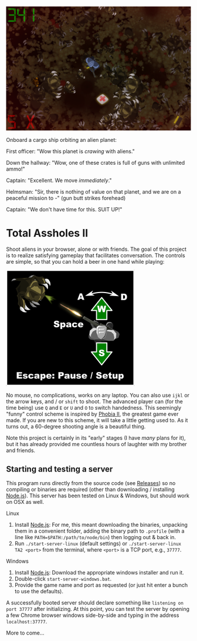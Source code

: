 ![Screenshot](https://raw.githubusercontent.com/jaxankey/TA2/master/common/images/screenshot.png)

Onboard a cargo ship orbiting an alien planet:

First officer: "Wow this planet is *crawing* with aliens."

Down the hallway: "Wow, one of these crates is full of guns with unlimited ammo!"

Captain: "Excellent. We move *immediately*."

Helmsman: "Sir, there is nothing of value on that planet, and we are on a peaceful mission to -" (gun butt strikes forehead)

Captain: "We don't have time for this. SUIT UP!"

# Total Assholes II

Shoot aliens in your browser, alone or with friends. The goal of this project is to realize satisfying gameplay that facilitates conversation. The controls are simple, so that you can hold a beer in one hand while playing:

![Controls](https://raw.githubusercontent.com/jaxankey/TA2/master/common/images/instructions-web.png)

No mouse, no complications, works on any laptop. You can also use `ijkl` or the arrow keys, and / or `shift` to shoot. The advanced player can (for the time being) use `Q` and `E` or `U` and `O` to switch handedness. This seemingly "funny" control scheme is inspired by [Phobia II](https://www.youtube.com/watch?v=XWGAd1dAPwQ), the greatest game ever made. If you are new to this scheme, it will take a little getting used to. As it turns out, a 60-degree shooting angle is a beautiful thing.

Note this project is certainly in its "early" stages (I have *many* plans for it), but it has already provided me countless hours of laughter with my brother and friends. 

## Starting and testing a server

This program runs directly from the source code (see [Releases](https://github.com/jaxankey/TA2/releases)) so no compiling or binaries are required (other than downloading / installing [Node.js](https://nodejs.org/)). This server has been tested on Linux & Windows, but should work on OSX as well.

Linux
 1. Install [Node.js](https://nodejs.org/): For me, this meant downloading the binaries, unpacking them in a convenient folder, adding the binary path to `.profile` (with a line like `PATH=$PATH:/path/to/node/bin`) then logging out & back in.
 2. Run `./start-server-linux` (default settings) or `./start-server-linux TA2 <port>` from the terminal, where `<port>` is a TCP port, e.g., `37777`. 
 
Windows
 1. Install [Node.js](https://nodejs.org/): Download the appropriate windows installer and run it.
 2. Double-click `start-server-windows.bat`.
 3. Provide the game name and port as requested (or just hit enter a bunch to use the defaults).

A successfully booted server should declare something like `listening on port 37777` after initializing. At this point, you can test the server by opening a few Chrome browser windows side-by-side and typing in the address `localhost:37777`. 

More to come...
